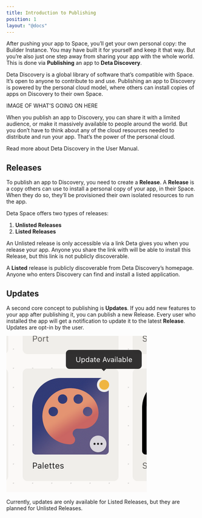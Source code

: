 ```yaml
---
title: Introduction to Publishing
position: 1
layout: "@docs"
---
```


After pushing your app to Space, you’ll get your own personal copy: the Builder Instance. You may have built it for yourself and keep it that way. But you’re also just one step away from sharing your app with the whole world. This is done via **Publishing** an app to **Deta Discovery**. 

Deta Discovery is a global library of software that’s compatible with Space. It’s open to anyone to contribute to and use. Publishing an app to Discovery is powered by the personal cloud model, where others can install copies of apps on Discovery to their own Space.

IMAGE OF WHAT’S GOING ON HERE

When you publish an app to Discovery, you can share it with a limited audience, or make it massively available to people around the world. But you don’t have to think about any of the cloud resources needed to distribute and run your app. That’s the power of the personal cloud.

Read more about Deta Discovery in the User Manual.

## Releases

To publish an app to Discovery, you need to create a **Release**. A **Release** is a copy others can use to install a personal copy of your app, in their Space. When they do so, they’ll be provisioned their own isolated resources to run the app. 

Deta Space offers two types of releases:

1. **Unlisted Releases**
2. **Listed Releases**

An Unlisted release is only accessible via a link Deta gives you when you release your app.  Anyone you share the link with will be able to install this Release, but this link is not publicly discoverable.

A **Listed** release is publicly discoverable from Deta Discovery’s homepage. Anyone who enters Discovery can find and install a listed application.

## Updates

A second core concept to publishing is **Updates**. If you add new features to your app after publishing it, you can publish a new Release. Every user who installed the app will get a notification to update it to the latest **Release**. Updates are opt-in by the user.

![intro-1](/public/docs-assets/publish/intro-1.png)

Currently, updates are only available for Listed Releases, but they are planned for Unlisted Releases.